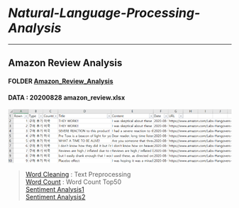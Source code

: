 # **_Natural-Language-Processing-Analysis_**

---

## **Amazon Review Analysis**
#### FOLDER [Amazon_Review_Analysis](./Amazon_Review_Analysis) <br>
#### DATA : 20200828 amazon_review.xlsx
![data Sample](_assets/amazon_data_sample.png)

> [Word Cleaning](./Amazon_Review_Analysis/amazon_review1_word_cleaning.ipynb) : Text Preprocessing <br>
> [Word Count](./Amazon_Review_Analysis/amazon_review2_top50.ipynb) : Word Count Top50 <br>
> [Sentiment Analysis1](./Amazon_Review_Analysis/amazon_review3_TitleTokenizer.ipynb) <br>
> [Sentiment Analysis2](./Amazon_Review_Analysis/amazon_review4_ContentTokenizer.ipynb)

